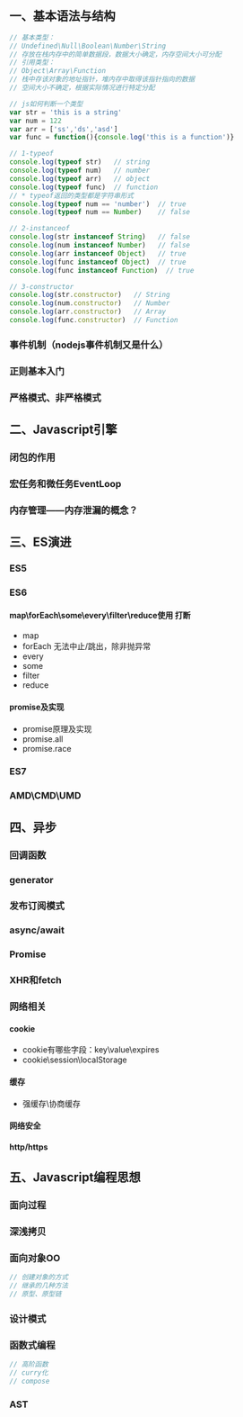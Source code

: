 ## 一、基本语法与结构


```javascript
// 基本类型：
// Undefined\Null\Boolean\Number\String 
// 存放在栈内存中的简单数据段，数据大小确定，内存空间大小可分配
// 引用类型：
// Object\Array\Function 
// 栈中存该对象的地址指针，堆内存中取得该指针指向的数据
// 空间大小不确定，根据实际情况进行特定分配

```

``` javascript
// js如何判断一个类型
var str = 'this is a string'
var num = 122
var arr = ['ss','ds','asd']
var func = function(){console.log('this is a function')}

// 1-typeof
console.log(typeof str)   // string
console.log(typeof num)   // number
console.log(typeof arr)   // object
console.log(typeof func)  // function
// * typeof返回的类型都是字符串形式
console.log(typeof num == 'number')  // true
console.log(typeof num == Number)    // false

// 2-instanceof
console.log(str instanceof String)   // false
console.log(num instanceof Number)   // false
console.log(arr instanceof Object)   // true
console.log(func instanceof Object)  // true
console.log(func instanceof Function)  // true

// 3-constructor
console.log(str.constructor)   // String
console.log(num.constructor)   // Number
console.log(arr.constructor)   // Array
console.log(func.constructor)  // Function

```

### 事件机制（nodejs事件机制又是什么）

### 正则基本入门

### 严格模式、非严格模式



## 二、Javascript引擎

### 闭包的作用

### 宏任务和微任务EventLoop

### 内存管理——内存泄漏的概念？



## 三、ES演进

### ES5

### ES6

#### map\forEach\some\every\filter\reduce使用 打断
+ map
+ forEach 无法中止/跳出，除非抛异常
+ every
+ some
+ filter
+ reduce
#### promise及实现
+ promise原理及实现
+ promise.all
+ promise.race

### ES7
### AMD\CMD\UMD

## 四、异步

### 回调函数
### generator
### 发布订阅模式
### async/await
### Promise
### XHR和fetch
### 网络相关
#### cookie 
+ cookie有哪些字段：key\value\expires
+ cookie\session\localStorage

#### 缓存
+ 强缓存\协商缓存

#### 网络安全

#### http/https

## 五、Javascript编程思想
### 面向过程
### 深浅拷贝
### 面向对象OO
``` javascript
// 创建对象的方式
// 继承的几种方法
// 原型、原型链
```
### 设计模式
### 函数式编程
``` javascript
// 高阶函数
// curry化
// compose
```
### AST


